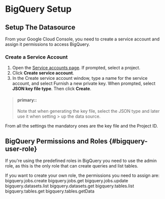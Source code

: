 # BigQuery Setup

## Setup The Datasource

From your Google Cloud Console, you need to create a service account and assign it permissions to access BigQuery.

### Create a Service Account
1. Open the [Service accounts page](https://console.developers.google.com/permissions/serviceaccounts). If prompted, select a project.
2. Click **Create service account**.
3. In the Create service account window, type a name for the service account, and select Furnish a new private key. When prompted, select **JSON key file type**. Then click **Create**.

> #### primary::
>
> Note that when generating the key file, select the JSON type and later use it when setting > up the data source.

From all the settings the mandatory ones are the key file and the Project ID.

## BigQuery Permissions and Roles {#bigquery-user-role}
If you're using the predefined roles in BigQuery you need to use the admin role, as this is the only role that can create queries and list tables.

If you want to create your own role, the permissions you need to assign are:
bigquery.jobs.create
bigquery.jobs.get
bigquery.jobs.update
bigquery.datasets.list
bigquery.datasets.get
bigquery.tables.list
bigquery.tables.get
bigquery.tables.getData
